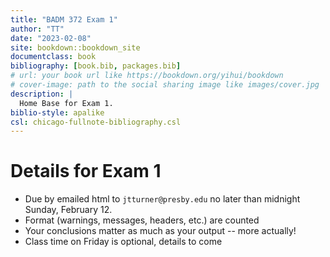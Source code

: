 ```yaml
--- 
title: "BADM 372 Exam 1"
author: "TT"
date: "2023-02-08"
site: bookdown::bookdown_site
documentclass: book
bibliography: [book.bib, packages.bib]
# url: your book url like https://bookdown.org/yihui/bookdown
# cover-image: path to the social sharing image like images/cover.jpg
description: |
  Home Base for Exam 1. 
biblio-style: apalike
csl: chicago-fullnote-bibliography.csl
---
```


# Details for Exam 1

- Due by emailed html to `jtturner@presby.edu` no later than midnight Sunday, February 12.
- Format (warnings, messages, headers, etc.) are counted
- Your conclusions matter as much as your output --  more actually!
- Class time on Friday is optional, details to come
